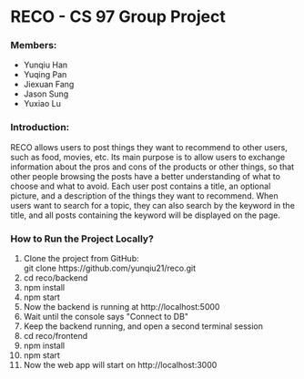 <h1>RECO - CS 97 Group Project</h1>

<h3>Members:</h3>
<ul>
  <li>Yunqiu Han</li>
  <li>Yuqing Pan</li>
  <li>Jiexuan Fang</li>
  <li>Jason Sung</li>
  <li>Yuxiao Lu</li>
</ul>

<h3>Introduction:</h3>
<p>
RECO allows users to post things they want to recommend to other users, such as food, movies, etc. 
Its main purpose is to allow users to exchange information about the pros and cons of the products 
or other things, so that other people browsing the posts have a better understanding of what to 
choose and what to avoid. Each user post contains a title, an optional picture, and a description 
of the things they want to recommend. When users want to search for a topic, they can also search 
by the keyword in the title, and all posts containing the keyword will be displayed on the page.
</p>

<h3>How to Run the Project Locally?</h3>
<ol>
  <li>Clone the project from GitHub:<br/>git clone https://github.com/yunqiu21/reco.git</li>
  <li>cd reco/backend</li>
  <li>npm install</li>
  <li>npm start</li>
  <li>Now the backend is running at http://localhost:5000</li>
  <li>Wait until the console says "Connect to DB"</li>
  <li>Keep the backend running, and open a second terminal session</li>
  <li>cd reco/frontend</li>
  <li>npm install</li>
  <li>npm start</li>
  <li>Now the web app will start on http://localhost:3000</li>
</ol>

